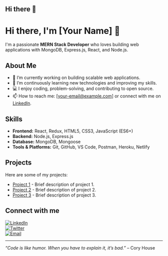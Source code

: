 ## Hi there 👋

<!--
**Charmy-Jain/Charmy-Jain** is a ✨ _special_ ✨ repository because its `README.md` (this file) appears on your GitHub profile.

Here are some ideas to get you started:

- 🔭 I’m currently working on ...
- 🌱 I’m currently learning ...
- 👯 I’m looking to collaborate on ...
- 🤔 I’m looking for help with ...
- 💬 Ask me about ...
- 📫 How to reach me: ...
- 😄 Pronouns: ...
- ⚡ Fun fact: ...
-->

# Hi there, I'm [Your Name] 👋

I'm a passionate **MERN Stack Developer** who loves building web applications with MongoDB, Express.js, React, and Node.js.

## About Me

- 🔭 I’m currently working on building scalable web applications.
- 🌱 I’m continuously learning new technologies and improving my skills.
- 💻 I enjoy coding, problem-solving, and contributing to open source.
- 📫 How to reach me: [your-email@example.com] or connect with me on [LinkedIn](https://www.linkedin.com/in/yourprofile).

## Skills

- **Frontend:** React, Redux, HTML5, CSS3, JavaScript (ES6+)
- **Backend:** Node.js, Express.js
- **Database:** MongoDB, Mongoose
- **Tools & Platforms:** Git, GitHub, VS Code, Postman, Heroku, Netlify

## Projects

Here are some of my projects:

- [Project 1](https://github.com/yourusername/project1) - Brief description of project 1.
- [Project 2](https://github.com/yourusername/project2) - Brief description of project 2.
- [Project 3](https://github.com/yourusername/project3) - Brief description of project 3.

## Connect with me

[![LinkedIn](https://img.shields.io/badge/LinkedIn-blue?logo=linkedin&logoColor=white)](https://www.linkedin.com/in/yourprofile)  
[![Twitter](https://img.shields.io/badge/Twitter-blue?logo=twitter&logoColor=white)](https://twitter.com/yourhandle)  
[![Email](https://img.shields.io/badge/Email-red?logo=gmail&logoColor=white)](mailto:your-email@example.com)

---

*“Code is like humor. When you have to explain it, it’s bad.”* – Cory House
